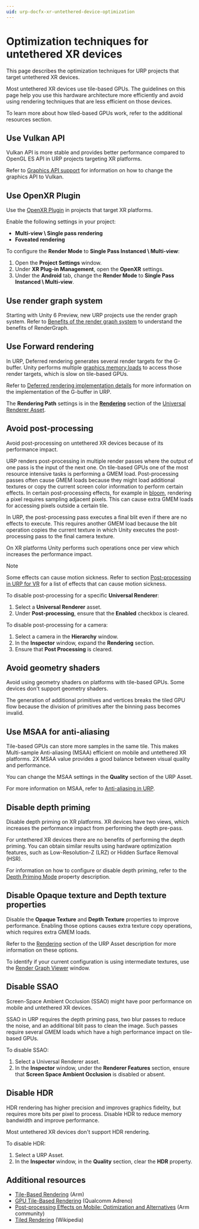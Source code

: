 ```yaml
---
uid: urp-docfx-xr-untethered-device-optimization
---
```

# Optimization techniques for untethered XR devices

This page describes the optimization techniques for URP projects that target untethered XR devices.

Most untethered XR devices use tile-based GPUs. The guidelines on this page help you use this hardware architecture more efficiently and avoid using rendering  techniques that are less efficient on those devices.

To learn more about how tiled-based GPUs work, refer to the additional resources section. 

## Use Vulkan API

Vulkan API is more stable and provides better performance compared to OpenGL ES API in URP projects targeting XR platforms.

Refer to [Graphics API support](https://docs.unity3d.com/6000.0/Documentation/Manual/GraphicsAPIs.html) for information on how to change the graphics API to Vulkan.

## Use OpenXR Plugin

Use the [OpenXR Plugin](https://docs.unity3d.com/Packages/com.unity.xr.openxr@latest?subfolder=/manual/index.html) in projects that target XR platforms.

Enable the following settings in your project:
* **Multi-view \ Single pass rendering**
* **Foveated rendering**

To configure the **Render Mode** to **Single Pass Instanced \ Multi-view**:

1. Open the **Project Settings** window.
2. Under **XR Plug-in Management**, open the **OpenXR** settings.
3. Under the **Android** tab, change the **Render Mode** to **Single Pass Instanced \ Multi-view**.

## Use render graph system

Starting with Unity 6 Preview, new URP projects use the render graph system.
Refer to [Benefits of the render graph system](https://docs.unity3d.com/Packages/com.unity.render-pipelines.core@17.0/manual/render-graph-benefits.html) to understand the benefits of RenderGraph.

## Use Forward rendering

In URP, Deferred rendering generates several render targets for the G-buffer. Unity performs multiple [graphics memory loads](https://developer.qualcomm.com/software/snapdragon-profiler/app-notes/avoid-gmem-loads) to access those render targets, which is slow on tile-based GPUs.

Refer to [Deferred rendering implementation details](rendering/deferred-rendering-path.md#implementation-details) for more information on the implementation of the G-buffer in URP.

The **Rendering Path** settings is in the [**Rendering**](urp-universal-renderer.md#rendering) section of the [Universal Renderer Asset](urp-universal-renderer.md).

## Avoid post-processing

Avoid post-processing on untethered XR devices because of its performance impact.

URP renders post-processing in multiple render passes where the output of one pass is the input of the next one. On tile-based GPUs one of the most resource intensive tasks is performing a GMEM load. Post-processing passes often cause GMEM loads because they might load additional textures or copy the current screen color information to perform certain effects. In certain post-processing effects, for example in [bloom](post-processing-bloom.md), rendering a pixel requires sampling adjacent pixels. This can cause extra GMEM loads for accessing pixels outside a certain tile.

In URP, the post-processing pass executes a final blit even if there are no effects to execute. This requires another GMEM load because the blit operation copies the current texture in which Unity executes the post-processing pass to the final camera texture.

On XR platforms Unity performs such operations once per view which increases the performance impact.  

> [!NOTE]
> Some effects can cause motion sickness. Refer to section [Post-processing in URP for VR](integration-with-post-processing.md#post-processing-in-urp-for-vr) for a list of effects that can cause motion sickness.

To disable post-processing for a specific **Universal Renderer**:
1. Select a **Universal Renderer** asset.
2. Under **Post-processing**, ensure that the **Enabled** checkbox is cleared.

To disable post-processing for a camera:

1. Select a camera in the **Hierarchy** window.
2. In the **Inspector** window, expand the **Rendering** section.
3. Ensure that **Post Processing** is cleared.

## Avoid geometry shaders

Avoid using geometry shaders on platforms with tile-based GPUs. Some devices don't support geometry shaders. 

The generation of additional primitives and vertices breaks the tiled GPU flow because the division of primitives after the binning pass becomes invalid.

## Use MSAA for anti-aliasing

Tile-based GPUs can store more samples in the same tile. This makes Multi-sample Anti-aliasing (MSAA) efficient on mobile and untethered XR platforms. 2X MSAA value provides a good balance between visual quality and performance.

You can change the MSAA settings in the **Quality** section of the URP Asset.

For more information on MSAA, refer to [Anti-aliasing in URP](anti-aliasing.md).

## Disable depth priming

Disable depth priming on XR platforms. XR devices have two views, which increases the performance impact from performing the depth pre-pass. 

For untethered XR devices there are no benefits of performing the depth priming. You can obtain similar results using hardware optimization features, such as Low-Resolution-Z (LRZ) or Hidden Surface Removal (HSR).

For information on how to configure or disable depth priming, refer to the [Depth Priming Mode](urp-universal-renderer.md#rendering) property description.

## Disable Opaque texture and Depth texture properties

Disable the **Opaque Texture** and **Depth Texture** properties to improve performance. Enabling those options causes extra texture copy operations, which requires extra GMEM loads.

Refer to the [Rendering](universalrp-asset.md#rendering) section of the URP Asset description for more information on these options.

To identify if your current configuration is using intermediate textures, use the [Render Graph Viewer](render-graph-view.md) window.

## Disable SSAO

Screen-Space Ambient Occlusion (SSAO) might have poor performance on mobile and untethered XR devices. 

SSAO in URP requires the depth priming pass, two blur passes to reduce the noise, and an additional blit pass to clean the image. Such passes require several GMEM loads which have a high performance impact on tile-based GPUs.

To disable SSAO:

1. Select a Universal Renderer asset.
2. In the **Inspector** window, under the **Renderer Features** section, ensure that **Screen Space Ambient Occlusion** is disabled or absent.

## Disable HDR

HDR rendering has higher precision and improves graphics fidelity, but requires more bits per pixel to process. Disable HDR to reduce memory bandwidth and improve performance.

Most untethered XR devices don't support HDR rendering.

To disable HDR:
1. Select a URP Asset.
2. In the **Inspector** window, in the **Quality** section, clear the **HDR** property.

## Additional resources

- [Tile-Based Rendering](https://developer.arm.com/documentation/102662/0100/Overview) (Arm)
- [GPU Tile-Based Rendering](https://developer.qualcomm.com/sites/default/files/docs/adreno-gpu/snapdragon-game-toolkit/gdg/gpu/overview.html#tile-based-rendering) (Qualcomm Adreno)
- [Post-processing Effects on Mobile: Optimization and Alternatives](https://community.arm.com/arm-community-blogs/b/graphics-gaming-and-vr-blog/posts/post-processing-effects-on-mobile-optimization-and-alternatives) (Arm community)
- [Tiled Rendering](https://en.wikipedia.org/wiki/Tiled_rendering) (Wikipedia)
